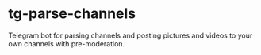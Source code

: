 # tg-parse-channels
Telegram bot for parsing channels and posting pictures and videos to your own channels with pre-moderation.

